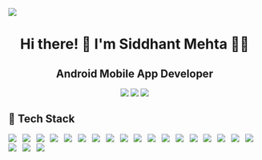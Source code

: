 ![](https://komarev.com/ghpvc/?username=Siddhant23&color=blueviolet&style=flat&label=Profile+Hits)
<h1 align='center'>
  Hi there! 👋 I'm Siddhant Mehta 👨‍💻
</h1>
<h2 align='center'>
  Android Mobile App Developer
</h2>

<p align="center">

   <a href="mailto:mehtasiddhant23@gmail.com" target="_blank">
   <img src="https://img.shields.io/badge/-Gmail-c14438?style=flat&logo=Gmail&logoColor=white"/></a>
    
   <a href="https://www.linkedin.com/in/siddhant-mehta" target="_blank">
   <img src="https://img.shields.io/badge/-LinkedIn-blue?style=flat&logo=Linkedin&logoColor=white"/></a>
   
   <a href="https://github.com/Siddhant23" target="_blank">
   <img src="https://img.shields.io/badge/-Github-000?style=flat&logo=Github&logoColor=white"/></a>

</p>


##  🔨 Tech Stack

<p align="left">
  <img src="https://img.shields.io/badge/Android-3DDC84?style=for-the-badge&logo=android&logoColor=white" /> 
  &nbsp
  <img src="https://img.shields.io/badge/Kotlin-0095D5?&style=for-the-badge&logo=kotlin&logoColor=white" />
  &nbsp
  <img src="https://img.shields.io/badge/Android_Studio-3DDC84?style=for-the-badge&logo=android-studio&logoColor=white" /> 
  &nbsp
  <img src="https://img.shields.io/badge/Java-ED8B00?style=for-the-badge&logo=java&logoColor=white" /> 
  &nbsp
  <img src="https://img.shields.io/badge/firebase-ffca28?style=for-the-badge&logo=firebase&logoColor=black" /> 
  &nbsp
  <img src="https://img.shields.io/badge/Postman-FF6C37?style=for-the-badge&logo=Postman&logoColor=white" /> 
  &nbsp
   <img src="https://img.shields.io/badge/github-%23121011.svg?style=for-the-badge&logo=github&logoColor=white" />
 &nbsp
  <img src="https://img.shields.io/badge/Git-F05032?style=for-the-badge&logo=git&logoColor=white" /> 
  &nbsp
  <img src="https://img.shields.io/badge/Jira-0052CC?style=for-the-badge&logo=Jira&logoColor=white" />
   &nbsp
  <img src= "https://img.shields.io/badge/GitLab-330F63?style=for-the-badge&logo=gitlab&logoColor=white" />
  &nbsp
   <img src= "https://img.shields.io/badge/Sourcetree-0052CC?style=for-the-badge&logo=Sourcetree&logoColor=white" />
  &nbsp
    <img src= "https://img.shields.io/badge/Bitbucket-0747a6?style=for-the-badge&logo=bitbucket&logoColor=white" />
  &nbsp
      <img src= "https://img.shields.io/badge/SQLite-07405E?style=for-the-badge&logo=sqlite&logoColor=white" />
  &nbsp
    <img src= "https://img.shields.io/badge/GraphQl-E10098?style=for-the-badge&logo=graphql&logoColor=white" />
  &nbsp
     <img src= "https://img.shields.io/badge/gradle-02303A?style=for-the-badge&logo=gradle&logoColor=white" />
  &nbsp
     <img src= "https://img.shields.io/badge/Junit5-25A162?style=for-the-badge&logo=junit5&logoColor=white" />
  &nbsp
      <img src= "https://img.shields.io/badge/Jenkins-D24939?style=for-the-badge&logo=Jenkins&logoColor=white" />
  &nbsp
     <img src= "https://img.shields.io/badge/Amazon_AWS-FF9900?style=for-the-badge&logo=amazonaws&logoColor=white" />
  &nbsp
     <img src= "https://img.shields.io/badge/GitHub_Actions-2088FF?style=for-the-badge&logo=github-actions&logoColor=white" />
  &nbsp
     <img src= "https://img.shields.io/badge/Google_Play-414141?style=for-the-badge&logo=google-play&logoColor=white" />
  &nbsp
     <img src= "https://img.shields.io/badge/Trello-0052CC?style=for-the-badge&logo=trello&logoColor=white" />
  &nbsp
</p>

<!-- <img src="https://github-readme-streak-stats.herokuapp.com/?user=Siddhant23" /> -->
<!--   <img height="150" align="right" src="https://github-readme-stats.vercel.app/api?username=Siddhant23&count_private=true&include_all_commits=true" /> -->
<!--   <img src="https://github-readme-stats.vercel.app/api/top-langs/?username=Siddhant23&layout=compact" /> -->
